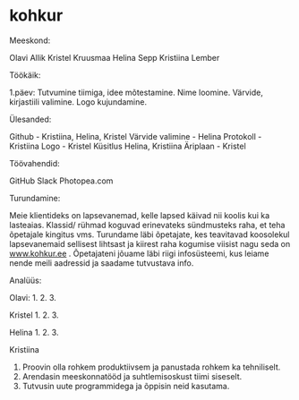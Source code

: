 # kohkur
Meeskond:

Olavi Allik
Kristel Kruusmaa
Helina Sepp
Kristiina Lember

Töökäik:

1.päev: Tutvumine tiimiga, idee mõtestamine. Nime loomine. Värvide, kirjastiili valimine. Logo kujundamine. 

Ülesanded:

Github - Kristiina, Helina, Kristel
Värvide valimine - Helina
Protokoll - Kristiina
Logo - Kristel
Küsitlus Helina, Kristiina
Äriplaan - Kristel

Töövahendid:

 GitHub
 Slack
 Photopea.com
  
Turundamine:
  
Meie klientideks on lapsevanemad, kelle lapsed käivad nii koolis kui ka lasteaias. Klassid/ rühmad koguvad erinevateks sündmusteks raha, et teha õpetajale kingitus vms. Turundame läbi õpetajate, kes teavitavad koosolekul lapsevanemaid sellisest lihtsast ja kiirest raha kogumise viisist nagu seda on www.kohkur.ee . Õpetajateni jõuame läbi riigi infosüsteemi, kus leiame nende meili aadressid ja saadame tutvustava info. 
 
 Analüüs:
 
 Olavi:
 1.
 2.
 3.
 
 Kristel
 1.
 2.
 3.
 
 Helina
 1.
 2.
 3.
 
 Kristiina
 1. Proovin olla rohkem produktiivsem ja panustada rohkem ka tehniliselt.
 2. Arendasin meeskonnatööd ja suhtlemisoskust tiimi siseselt.
 3. Tutvusin uute programmidega ja õppisin neid kasutama.
 
 
 
